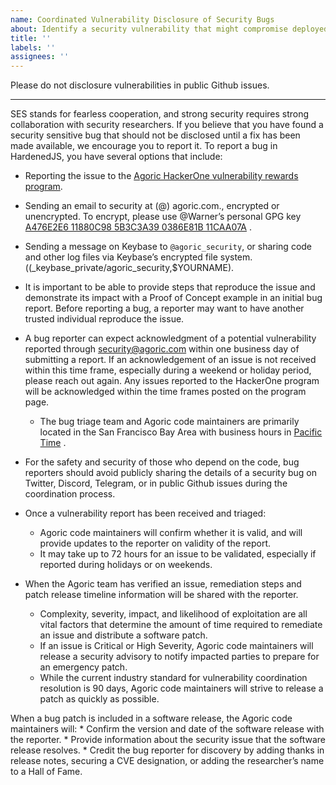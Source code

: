 ```yaml
---
name: Coordinated Vulnerability Disclosure of Security Bugs
about: Identify a security vulnerability that might compromise deployed systems
title: ''
labels: ''
assignees: ''
---
```


Please do not disclosure vulnerabilities in public Github issues.

---

SES stands for fearless cooperation, and strong security requires strong collaboration with security researchers. If you believe that you have found a security sensitive bug that should not be disclosed until a fix has been made available, we encourage you to report it. To report a bug in HardenedJS, you have several options that include: 

* Reporting the issue to the [Agoric HackerOne vulnerability rewards program](https://hackerone.com/agoric). 

* Sending an email to security at (@) agoric.com., encrypted or unencrypted. To encrypt, please use  @Warner’s personal GPG key  [A476E2E6 11880C98 5B3C3A39 0386E81B 11CAA07A](http://www.lothar.com/warner-gpg.html)  .

* Sending a message on Keybase to `@agoric_security`, or sharing code and other log files via Keybase’s encrypted file system. ((_keybase_private/agoric_security,$YOURNAME).

* It is important to be able to provide steps that reproduce the issue and demonstrate its impact with a Proof of Concept example in an initial bug report. Before reporting a bug, a reporter may want to have another trusted individual reproduce the issue.

* A bug reporter can expect acknowledgment of a potential vulnerability reported through  [security@agoric.com](mailto:security@agoric.com)  within one business day of submitting a report. If an acknowledgement of an issue is not received within this time frame, especially during a weekend or holiday period, please reach out again. Any issues reported to the HackerOne program will be acknowledged within the time frames posted on the program page.
	* The bug triage team and Agoric code maintainers are primarily located in the San Francisco Bay Area with business hours in  [Pacific Time](https://www.timeanddate.com/worldclock/usa/san-francisco) .

* For the safety and security of those who depend on the code, bug reporters should avoid publicly sharing the details of a security bug on Twitter, Discord, Telegram, or in public Github issues during the coordination process.

* Once a vulnerability report has been received and triaged:
	* Agoric code maintainers will confirm whether it is valid, and will provide updates to the reporter on validity of the report.
	* It may take up to 72 hours for an issue to be validated, especially if reported during holidays or on weekends.

* When the Agoric team has verified an issue, remediation steps and patch release timeline information will be shared with the reporter.
	* Complexity, severity, impact, and likelihood of exploitation are all vital factors that determine the amount of time required to remediate an issue and distribute a software patch.
	* If an issue is Critical or High Severity, Agoric code maintainers will release a security advisory to notify impacted parties to prepare for an emergency patch.
	* While the current industry standard for vulnerability coordination resolution is 90 days, Agoric code maintainers will strive to release a patch as quickly as possible.

When a bug patch is included in a software release, the Agoric code maintainers will:
	* Confirm the version and date of the software release with the reporter.
	* Provide information about the security issue that the software release resolves.
	* Credit the bug reporter for discovery by adding thanks in release notes, securing a CVE designation, or adding the researcher’s name to a Hall of Fame.

